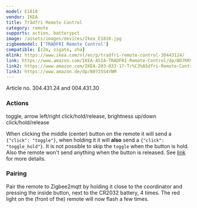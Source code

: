 ```yaml
---
model: E1810
vendor: IKEA
title: Trådfri Remote Control
category: remote
supports: action, batterypct
image: /assets/images/devices/Ikea_E1810.jpg
zigbeemodel: ['TRADFRI Remote Control']
compatible: [z2m, zigate, zha]
mlink: https://www.ikea.com/nl/en/p/tradfri-remote-control-30443124/
link: https://www.amazon.com/IKEA-ASIA-TRADFRI-Remote-Control/dp/B07KRVVFT1
link2: https://www.amazon.com/IKEA-203-033-17-Tr%C3%A5dfri-Remote-Control/dp/B07KM1YZWW
link3: https://www.amazon.de/dp/B0725S4YNM
---
```

Article no. 304.431.24 and 004.431.30

### Actions
 toggle, arrow left/right click/hold/release, brightness up/down click/hold/release

When clicking the middle (center) button on the remote it will send a `{"click": "toggle"}`, when holding it
it will **also** send a `{"click": "toggle_hold"}`. It is not possible to skip the `toggle` when the button is hold.
Also the remote won't send anything when the button is released. See [link](https://github.com/Koenkk/zigbee2mqtt/issues/2077#issuecomment-538691885) for more details. 

### Pairing
Pair the remote to Zigbee2mqtt by holding it close to the coordinator and
pressing the inside button, next to the CR2032 battery, 4 times.
The red light on the (front of the) remote will now flash a few times.
